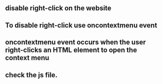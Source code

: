 
## disable right-click on the website

## To disable right-click use oncontextmenu event

## oncontextmenu event occurs when the user right-clicks an HTML element to open the context menu

## check the js file.

